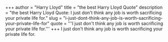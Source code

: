 +++
author = "Harry Lloyd"
title = "the best Harry Lloyd Quote"
description = "the best Harry Lloyd Quote: I just don't think any job is worth sacrificing your private life for."
slug = "i-just-dont-think-any-job-is-worth-sacrificing-your-private-life-for"
quote = '''I just don't think any job is worth sacrificing your private life for.'''
+++
I just don't think any job is worth sacrificing your private life for.
